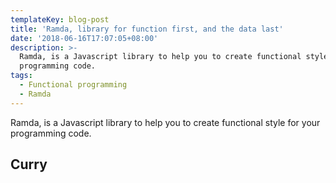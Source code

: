 ```yaml
---
templateKey: blog-post
title: 'Ramda, library for function first, and the data last'
date: '2018-06-16T17:07:05+08:00'
description: >-
  Ramda, is a Javascript library to help you to create functional style for your
  programming code. 
tags:
  - Functional programming
  - Ramda
---
```

Ramda, is a Javascript library to help you to create functional style for your programming code. 

## Curry
